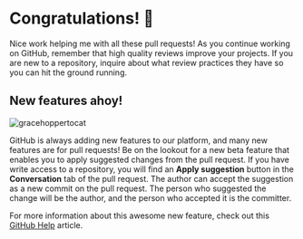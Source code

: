 # Congratulations! :tada:

Nice work helping me with all these pull requests! As you continue working on GitHub, remember that high quality reviews improve your projects. If you are new to a repository, inquire about what review practices they have so you can hit the ground running.

## New features ahoy!

![gracehoppertocat](https://octodex.github.com/images/gracehoppertocat.jpg)

GitHub is always adding new features to our platform, and many new features are for pull requests! Be on the lookout for a new beta feature that enables you to apply suggested changes from the pull request. If you have write access to a repository, you will find an **Apply suggestion** button in the **Conversation** tab of the pull request. The author can accept the suggestion as a new commit on the pull request. The person who suggested the change will be the author, and the person who accepted it is the committer.

For more information about this awesome new feature, check out this [GitHub Help](https://help.github.com/articles/incorporating-feedback-in-your-pull-request) article.
